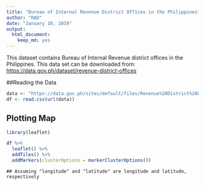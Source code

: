```yaml
---
title: "Bureau of Internal Revenue District Offices in the Philippines"
author: "RAD"
date: "January 10, 2019"
output: 
  html_document: 
    keep_md: yes
---
```


This dataset contains Bureau of Internal Revenue district offices in the Philippines. This data set can be downloaded from: https://data.gov.ph/dataset/revenue-district-offices

##Reading the Data


```r
data <- "https://data.gov.ph/sites/default/files/Revenue%20District%20Office_0.csv"
df <- read.csv(url(data))
```
 

## Plotting Map

```r
library(leaflet)

df %>%
  leaflet() %>%
  addTiles() %>%
  addMarkers(clusterOptions = markerClusterOptions())
```

```
## Assuming "longitude" and "latitude" are longitude and latitude, respectively
```

<!--html_preserve--><div id="htmlwidget-36fcbf09eaf8517a1335" style="width:672px;height:480px;" class="leaflet html-widget"></div>
<script type="application/json" data-for="htmlwidget-36fcbf09eaf8517a1335">{"x":{"options":{"crs":{"crsClass":"L.CRS.EPSG3857","code":null,"proj4def":null,"projectedBounds":null,"options":{}}},"calls":[{"method":"addTiles","args":["//{s}.tile.openstreetmap.org/{z}/{x}/{y}.png",null,null,{"minZoom":0,"maxZoom":18,"tileSize":256,"subdomains":"abc","errorTileUrl":"","tms":false,"noWrap":false,"zoomOffset":0,"zoomReverse":false,"opacity":1,"zIndex":1,"detectRetina":false,"attribution":"&copy; <a href=\"http://openstreetmap.org\">OpenStreetMap<\/a> contributors, <a href=\"http://creativecommons.org/licenses/by-sa/2.0/\">CC-BY-SA<\/a>"}]},{"method":"addMarkers","args":[[18.200054,17.591261,16.592137,15.983475,16.120925,15.968626,17.587403,16.396014,16.44587,17.052271,17.472677,16.807502,17.612166,16.477672,17.124973,16.418536,15.475896,15.667156,14.839267,14.823643,14.674006,15.066869,15.023756,15.733685,15.580641,15.488984,14.694055,14.871562,14.871356,14.658814,14.75671,14.64953,14.590107,14.592296,14.592296,14.592296,14.592296,14.584939,12.41476,9.74025,12.348182,14.649181,14.638083,14.638176,14.574157,14.600955,14.573043,14.559136,14.554925,14.636961,14.55199,14.562035,14.561913,14.560044,14.557251,14.537711,14.475489,14.435165,14.420811,14.279917,14.449265,14.065045,14.216722,14.334689,13.764523,13.962061,13.957667,13.92205,13.448813,13.407227,14.11083,13.624021,13.624031,13.142586,12.980809,13.586361,12.371904,11.708469,11.582384,10.749977,10.69783,10.82257,10.900628,10.901807,10.194493,9.307499,10.320248,10.323852,10.292605,10.266732,9.64472,12.498347,11.603834,11.773461,11.178502,11.00542,10.163534,8.584885,7.824352,6.951961,6.902529,17.019911,8.817571,8.510358,8.153924,8.151391,8.243493,7.997508,8.947125,8.711104,9.791559,9.078384,7.222992,7.008863,6.69209,6.116606,6.476437,7.235862,7.064836,6.951349,6.730379,7.007593],[120.588427,120.455116,120.360835,120.361916,119.992524,120.559157,120.625215,120.592379,120.602835,120.987488,121.466871,121.201072,121.729734,121.147353,121.995652,121.522294,120.59739,120.556408,120.284306,120.283631,120.510337,120.530697,120.688045,121.57142,120.920161,120.967248,120.963964,120.861532,120.862854,120.96388,121.048422,121.028876,120.97088,120.974954,120.974954,120.974954,120.974954,120.994908,121.980668,118.743426,121.065372,121.028756,121.028093,121.028018,121.04383,121.027697,121.061342,121.081632,121.044226,121.098778,121.130359,121.018775,121.018056,121.009559,121.026445,120.994314,121.000966,121.011428,121.043732,120.868502,120.934963,121.288315,121.143783,121.081898,121.061802,121.167474,121.61803,122.09824,121.840083,121.177229,122.955738,123.199653,123.199653,123.750754,124.024813,124.236858,123.622951,122.365964,122.754715,121.941562,122.547898,122.611867,123.072288,123.075037,122.859748,123.294717,123.919602,123.906456,123.880363,123.842572,123.857773,124.640534,125.437603,124.885357,125.002843,124.608387,124.845737,123.342133,123.439203,122.074198,122.080127,121.849629,125.106604,124.623223,125.128435,123.850548,124.252607,124.29356,125.532389,125.74808,125.492806,126.19814,124.247335,125.089885,124.675929,125.170573,124.87231,125.642501,125.598023,126.219787,125.359468,125.097191],null,null,null,{"interactive":true,"draggable":false,"keyboard":true,"title":"","alt":"","zIndexOffset":0,"opacity":1,"riseOnHover":false,"riseOffset":250},null,null,{"showCoverageOnHover":true,"zoomToBoundsOnClick":true,"spiderfyOnMaxZoom":true,"removeOutsideVisibleBounds":true,"spiderLegPolylineOptions":{"weight":1.5,"color":"#222","opacity":0.5},"freezeAtZoom":false},null,null,{"interactive":false,"permanent":false,"direction":"auto","opacity":1,"offset":[0,0],"textsize":"10px","textOnly":false,"className":"","sticky":true},null]}],"limits":{"lat":[6.116606,18.200054],"lng":[118.743426,126.219787]}},"evals":[],"jsHooks":[]}</script><!--/html_preserve-->
